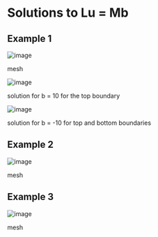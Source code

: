 # Solutions to Lu = Mb

## Example 1
![image](https://user-images.githubusercontent.com/52281733/214947146-a1b05de6-577e-40a8-98d7-e29015874d80.png)

mesh

![image](https://user-images.githubusercontent.com/52281733/214946549-62b5a75e-5599-4962-9529-568d1e74eb98.png)

solution for b = 10 for the top boundary

![image](https://user-images.githubusercontent.com/52281733/214947660-45bd5b02-8949-458b-92ce-93b72afc13fe.png)

solution for b = -10 for top and bottom boundaries

## Example 2
![image](https://user-images.githubusercontent.com/52281733/214948121-32176019-07ae-452e-b1a7-b7837a44ecc7.png)

mesh


## Example 3
![image](https://user-images.githubusercontent.com/52281733/214948347-fba25688-35aa-4c1e-b224-d83bd185f4fa.png)

mesh

